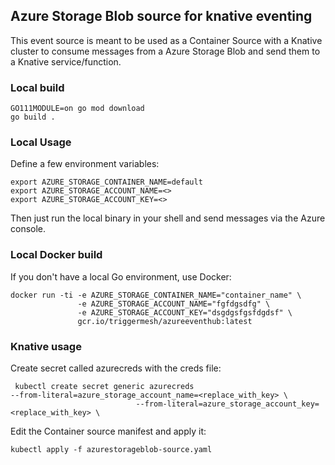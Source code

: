 ## Azure Storage Blob source for knative eventing

This event source is meant to be used as a Container Source with a Knative cluster to consume messages from a Azure Storage Blob and send them to a Knative service/function.

### Local build

```
GO111MODULE=on go mod download
go build .
```

### Local Usage

Define a few environment variables:

```
export AZURE_STORAGE_CONTAINER_NAME=default
export AZURE_STORAGE_ACCOUNT_NAME=<>
export AZURE_STORAGE_ACCOUNT_KEY=<>
```

Then just run the local binary in your shell and send messages via the Azure console.


### Local Docker build

If you don't have a local Go environment, use Docker:

```
docker run -ti -e AZURE_STORAGE_CONTAINER_NAME="container_name" \
               -e AZURE_STORAGE_ACCOUNT_NAME="fgfdgsdfg" \
               -e AZURE_STORAGE_ACCOUNT_KEY="dsgdgsfgsfdgdsf" \
               gcr.io/triggermesh/azureeventhub:latest
```

### Knative usage

Create secret called azurecreds with the creds file:

```
 kubectl create secret generic azurecreds                                                                                   --from-literal=azure_storage_account_name=<replace_with_key> \
                            --from-literal=azure_storage_account_key=<replace_with_key> \
```

Edit the Container source manifest and apply it:

```
kubectl apply -f azurestorageblob-source.yaml
```

